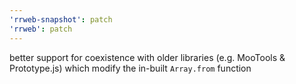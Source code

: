 ```yaml
---
'rrweb-snapshot': patch
'rrweb': patch
---
```


better support for coexistence with older libraries (e.g. MooTools & Prototype.js) which modify the in-built `Array.from` function
